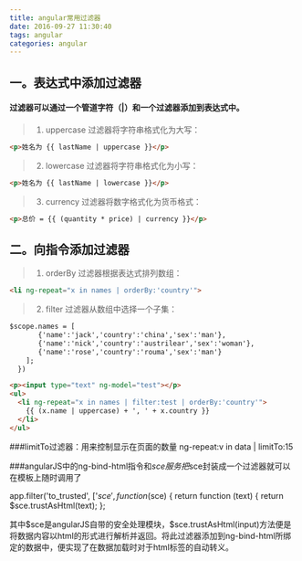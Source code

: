 ```yaml
---
title: angular常用过滤器
date: 2016-09-27 11:30:40
tags: angular
categories: angular
---
```

## 一。表达式中添加过滤器
#### 过滤器可以通过一个管道字符（|）和一个过滤器添加到表达式中。

> 1. uppercase 过滤器将字符串格式化为大写：
```html
<p>姓名为 {{ lastName | uppercase }}</p>
```
> 2. lowercase 过滤器将字符串格式化为小写：
> 
```html
<p>姓名为 {{ lastName | lowercase }}</p>
```
> 3. currency 过滤器将数字格式化为货币格式：
```html
<p>总价 = {{ (quantity * price) | currency }}</p>
```
## 二。向指令添加过滤器
> 1. orderBy 过滤器根据表达式排列数组：
```html
<li ng-repeat="x in names | orderBy:'country'">
```
> 2. filter 过滤器从数组中选择一个子集：
```html
$scope.names = [
       {'name':'jack','country':'china','sex':'man'},
       {'name':'nick','country':'austrilear','sex':'woman'},
       {'name':'rose','country':'rouma','sex':'man'}
    ];
  })

<p><input type="text" ng-model="test"></p>
<ul>
  <li ng-repeat="x in names | filter:test | orderBy:'country'">
    {{ (x.name | uppercase) + ', ' + x.country }}
  </li>
</ul>
```

###limitTo过滤器：用来控制显示在页面的数量
ng-repeat:v in data | limitTo:15

###angularJS中的ng-bind-html指令和$sce服务
把$sce封装成一个过滤器就可以在模板上随时调用了

app.filter('to_trusted', ['$sce', function ($sce) {
return function (text) {
    return $sce.trustAsHtml(text);
};

<p ng-bind-html="currentWork.description | to_trusted"></p>
其中$sce是angularJS自带的安全处理模块，$sce.trustAsHtml(input)方法便是将数据内容以html的形式进行解析并返回。将此过滤器添加到ng-bind-html所绑定的数据中，便实现了在数据加载时对于html标签的自动转义。